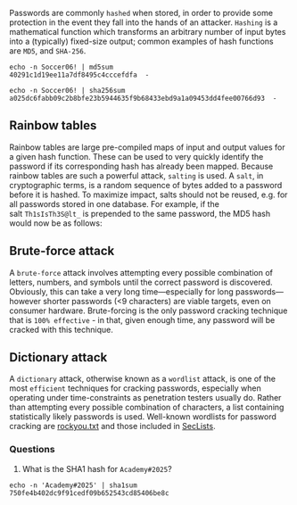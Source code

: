 Passwords are commonly `hashed` when stored, in order to provide some protection in the event they fall into the hands of an attacker. `Hashing` is a mathematical function which transforms an arbitrary number of input bytes into a (typically) fixed-size output; common examples of hash functions are `MD5`, and `SHA-256`.

```shell
echo -n Soccer06! | md5sum
40291c1d19ee11a7df8495c4cccefdfa  -
```

```shell
echo -n Soccer06! | sha256sum
a025dc6fabb09c2b8bfe23b5944635f9b68433ebd9a1a09453dd4fee00766d93  -
```

## Rainbow tables
Rainbow tables are large pre-compiled maps of input and output values for a given hash function. These can be used to very quickly identify the password if its corresponding hash has already been mapped.
Because rainbow tables are such a powerful attack, `salting` is used. A `salt`, in cryptographic terms, is a random sequence of bytes added to a password before it is hashed. To maximize impact, salts should not be reused, e.g. for all passwords stored in one database. For example, if the salt `Th1sIsTh3S@lt_` is prepended to the same password, the MD5 hash would now be as follows:

## Brute-force attack
A `brute-force` attack involves attempting every possible combination of letters, numbers, and symbols until the correct password is discovered. Obviously, this can take a very long time—especially for long passwords—however shorter passwords (<9 characters) are viable targets, even on consumer hardware. Brute-forcing is the only password cracking technique that is `100% effective` - in that, given enough time, any password will be cracked with this technique.

## Dictionary attack
A `dictionary` attack, otherwise known as a `wordlist` attack, is one of the most `efficient` techniques for cracking passwords, especially when operating under time-constraints as penetration testers usually do. Rather than attempting every possible combination of characters, a list containing statistically likely passwords is used. Well-known wordlists for password cracking are [rockyou.txt](https://github.com/brannondorsey/naive-hashcat/releases/download/data/rockyou.txt) and those included in [SecLists](https://github.com/danielmiessler/SecLists).

### Questions

1. What is the SHA1 hash for `Academy#2025`?
```shell
echo -n 'Academy#2025' | sha1sum
750fe4b402dc9f91cedf09b652543cd85406be8c
```